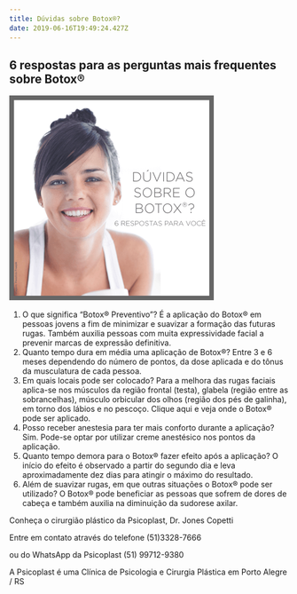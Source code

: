 ```yaml
---
title: Dúvidas sobre Botox®?
date: 2019-06-16T19:49:24.427Z
---
```


## 6 respostas para as perguntas mais frequentes sobre Botox®

![](/img/post-botox.png)

1. O que significa “Botox® Preventivo”? É a aplicação do Botox® em pessoas jovens a fim de minimizar e suavizar a formação das futuras rugas. Também auxilia pessoas com muita expressividade facial a prevenir marcas de expressão definitiva.
2. Quanto tempo dura em média uma aplicação de Botox®? Entre 3 e 6 meses dependendo do número de pontos, da dose aplicada e do tônus da musculatura de cada pessoa.
3. Em quais locais pode ser colocado? Para a melhora das rugas faciais aplica-se nos músculos da região frontal (testa), glabela (região entre as sobrancelhas), músculo orbicular dos olhos (região dos pés de galinha), em torno dos lábios e no pescoço. Clique aqui e veja onde o Botox® pode ser aplicado.
4. Posso receber anestesia para ter mais conforto durante a aplicação? Sim. Pode-se optar por utilizar creme anestésico nos pontos da aplicação.
5. Quanto tempo demora para o Botox® fazer efeito após a aplicação? O início do efeito é observado a partir do segundo dia e leva aproximadamente dez dias para atingir o máximo do resultado.
6. Além de suavizar rugas, em que outras situações o Botox® pode ser utilizado? O Botox® pode beneficiar as pessoas que sofrem de dores de cabeça e também auxilia na diminuição da sudorese axilar.

Conheça o cirurgião plástico da Psicoplast, Dr. Jones Copetti

Entre em contato através do telefone (51)3328-7666

ou do WhatsApp da Psicoplast (51) 99712-9380

A Psicoplast é uma Clínica de Psicologia e Cirurgia Plástica em Porto Alegre / RS
